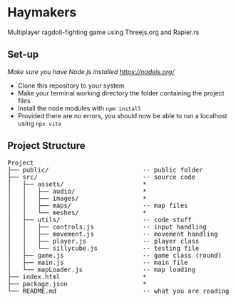 # Haymakers
Multiplayer ragdoll-fighting game using Threejs.org and Rapier.rs
## Set-up
*Make sure you have Node.js installed https://nodejs.org/*
- Clone this repository to your system
- Make your terminal working directory the folder containing the project files
- Install the node modules with `npm install`
- Provided there are no errors, you should now be able to run a localhost using `npx vite`
## Project Structure
<pre>
Project
├── public/                         -- public folder
├── src/                            -- source code
│   ├── assets/                     *
│   │   ├── audio/                  *
│   │   ├── images/                 *
│   │   ├── maps/                   -- map files
│   │   └── meshes/                 *
│   ├── utils/                      -- code stuff
│   │   ├── controls.js             -- input handling
│   │   ├── movement.js             -- movement handling
│   │   ├── player.js               -- player class
│   │   └── sillycube.js            -- testing file
│   ├── game.js                     -- game class (round)
│   ├── main.js                     -- main file
│   └── mapLoader.js                -- map loading
├── index.html                      *
├── package.json                    *
└── README.md                       -- what you are reading
</pre>
